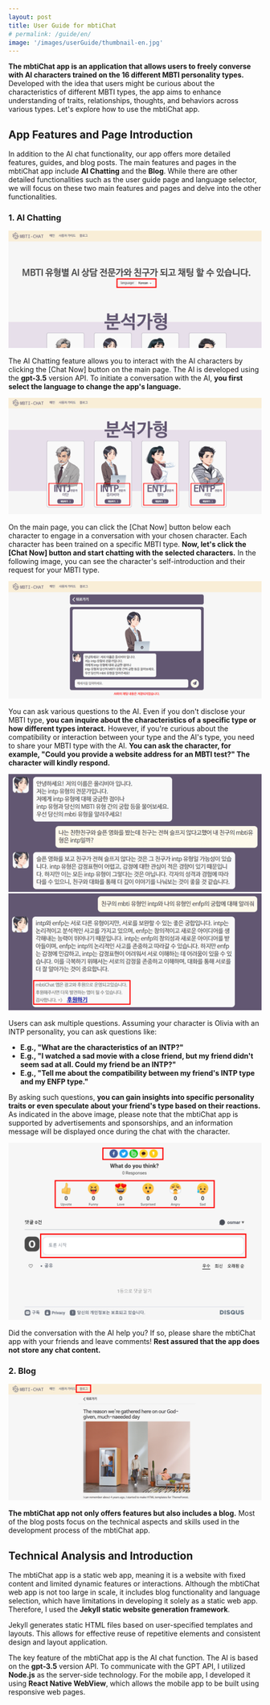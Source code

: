 ```yaml
---
layout: post
title: User Guide for mbtiChat
# permalink: /guide/en/
image: '/images/userGuide/thumbnail-en.jpg'
---
```


**The mbtiChat app is an application that allows users to freely converse with AI characters trained on the 16 different MBTI personality types.** Developed with the idea that users might be curious about the characteristics of different MBTI types, the app aims to enhance understanding of traits, relationships, thoughts, and behaviors across various types. Let's explore how to use the mbtiChat app.

## App Features and Page Introduction
In addition to the AI chat functionality, our app offers more detailed features, guides, and blog posts. The main features and pages in the mbtiChat app include **AI Chatting** and the **Blog**. While there are other detailed functionalities such as the user guide page and language selector, we will focus on these two main features and pages and delve into the other functionalities.

### 1. AI Chatting
![Selecting Language for MBTI AI Conversation](/images/userGuide/1.png)

The AI Chatting feature allows you to interact with the AI characters by clicking the [Chat Now] button on the main page. The AI is developed using the **gpt-3.5** version API. To initiate a conversation with the AI, **you first select the language to change the app's language.**

![Selecting Character and Clicking the Chat Now Button for AI Conversation](/images/userGuide/2.png)

On the main page, you can click the [Chat Now] button below each character to engage in a conversation with your chosen character. Each character has been trained on a specific MBTI type. **Now, let's click the [Chat Now] button and start chatting with the selected characters.** In the following image, you can see the character's self-introduction and their request for your MBTI type.

![Page for Chatting with MBTI AI](/images/userGuide/3.png)

You can ask various questions to the AI. Even if you don't disclose your MBTI type, **you can inquire about the characteristics of a specific type or how different types interact.** However, if you're curious about the compatibility or interaction between your type and the AI's type, you need to share your MBTI type with the AI. **You can ask the character, for example, "Could you provide a website address for an MBTI test?" The character will kindly respond.**

![Example Questions for MBTI AI](/images/userGuide/4.png)
![Example Questions for MBTI AI](/images/userGuide/5.png)

Users can ask multiple questions. Assuming your character is Olivia with an INTP personality, you can ask questions like:

- **E.g., "What are the characteristics of an INTP?"**
- **E.g., "I watched a sad movie with a close friend, but my friend didn't seem sad at all. Could my friend be an INTP?"**
- **E.g., "Tell me about the compatibility between my friend's INTP type and my ENFP type."**

By asking such questions, **you can gain insights into specific personality traits or even speculate about your friend's type based on their reactions.** As indicated in the above image, please note that the mbtiChat app is supported by advertisements and sponsorships, and an information message will be displayed once during the chat with the character.

![Share, Express Emotions, and Comment after Using MBTI AI](/images/userGuide/6.png)

Did the conversation with the AI help you? If so, please share the mbtiChat app with your friends and leave comments! **Rest assured that the app does not store any chat content.**

### 2. Blog
![Blog Page in the mbtiChat App](/images/userGuide/7.png)

**The mbtiChat app not only offers features but also includes a blog.** Most of the blog posts focus on the technical aspects and skills used in the development process of the mbtiChat app.

## Technical Analysis and Introduction
The mbtiChat app is a static web app, meaning it is a website with fixed content and limited dynamic features or interactions. Although the mbtiChat web app is not too large in scale, it includes blog functionality and language selection, which have limitations in developing it solely as a static web app. Therefore, I used the **Jekyll static website generation framework**.

Jekyll generates static HTML files based on user-specified templates and layouts. This allows for effective reuse of repetitive elements and consistent design and layout application.

The key feature of the mbtiChat app is the AI chat function. The AI is based on the **gpt-3.5** version API. To communicate with the GPT API, I utilized **Node.js** as the server-side technology. For the mobile app, I developed it using **React Native WebView**, which allows the mobile app to be built using responsive web pages.

